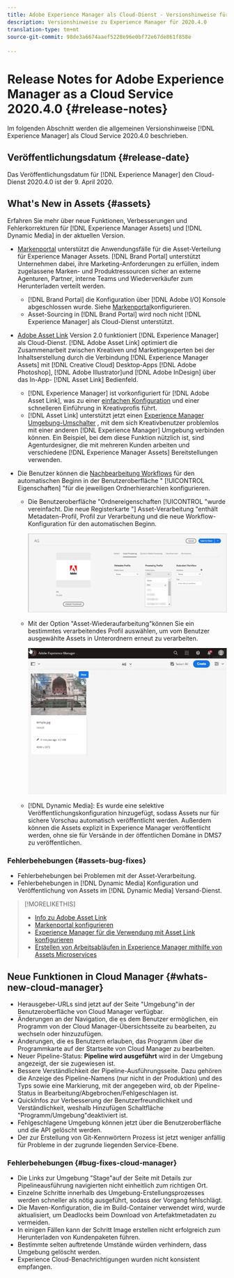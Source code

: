 ```yaml
---
title: Adobe Experience Manager als Cloud-Dienst - Versionshinweise für 2020.4.0
description: Versionshinweise zu Experience Manager für 2020.4.0
translation-type: tm+mt
source-git-commit: 98de3a6674aaef5228e96e0bf72e67de861f858e

---
```



# Release Notes for Adobe Experience Manager as a Cloud Service 2020.4.0 {#release-notes}

Im folgenden Abschnitt werden die allgemeinen Versionshinweise [!DNL Experience Manager] als Cloud Service 2020.4.0 beschrieben.

## Veröffentlichungsdatum {#release-date}

Das Veröffentlichungsdatum für [!DNL Experience Manager] den Cloud-Dienst 2020.4.0 ist der 9. April 2020.

## What&#39;s New in Assets {#assets}

Erfahren Sie mehr über neue Funktionen, Verbesserungen und Fehlerkorrekturen für [!DNL Experience Manager Assets] und [!DNL Dynamic Media] in der aktuellen Version.

* [Markenportal](https://docs.adobe.com/content/help/en/experience-manager-brand-portal/using/home.html) unterstützt die Anwendungsfälle für die Asset-Verteilung für Experience Manager Assets. [!DNL Brand Portal] unterstützt Unternehmen dabei, ihre Marketing-Anforderungen zu erfüllen, indem zugelassene Marken- und Produktressourcen sicher an externe Agenturen, Partner, interne Teams und Wiederverkäufer zum Herunterladen verteilt werden.
   * [!DNL Brand Portal] die Konfiguration über [!DNL Adobe I/O] Konsole abgeschlossen wurde. Siehe [Markenportal](https://docs.adobe.com/content/help/en/experience-manager-brand-portal/using/publish/configure-aem-assets-with-brand-portal.html)konfigurieren.
   * Asset-Sourcing in [!DNL Brand Portal] wird noch nicht [!DNL Experience Manager] als Cloud-Dienst unterstützt.

* [Adobe Asset Link](https://helpx.adobe.com/de/enterprise/using/adobe-asset-link.html) Version 2.0 funktioniert [!DNL Experience Manager] als Cloud-Dienst. [!DNL Adobe Asset Link] optimiert die Zusammenarbeit zwischen Kreativen und Marketingexperten bei der Inhaltserstellung durch die Verbindung [!DNL Experience Manager Assets] mit [!DNL Creative Cloud] Desktop-Apps [!DNL Adobe Photoshop], [!DNL Adobe Illustrator]und [!DNL Adobe InDesign] über das In-App- [!DNL Asset Link] Bedienfeld.
   * [!DNL Experience Manager] ist vorkonfiguriert für [!DNL Adobe Asset Link], was zu einer [einfachen Konfiguration](https://helpx.adobe.com/enterprise/using/configure-aem-assets-for-asset-link.html) und einer schnelleren Einführung in Kreativprofis führt.
   * [!DNL Asset Link] unterstützt jetzt einen [Experience Manager Umgebung-Umschalter](https://helpx.adobe.com/de/enterprise/using/manage-assets-using-adobe-asset-link.html#UseAdobeAssetLink) , mit dem sich Kreativbenutzer problemlos mit einer anderen [!DNL Experience Manager] Umgebung verbinden können. Ein Beispiel, bei dem diese Funktion nützlich ist, sind Agenturdesigner, die mit mehreren Kunden arbeiten und verschiedene [!DNL Experience Manager Assets] Bereitstellungen verwenden.

* Die Benutzer können die [Nachbearbeitung Workflows](/help/assets/asset-microservices-configure-and-use.md#post-processing-workflows) für den automatischen Beginn in der Benutzeroberfläche &quot; [!UICONTROL Eigenschaften] &quot;für die jeweiligen Ordnerhierarchien konfigurieren.
   * Die Benutzeroberfläche &quot;Ordnereigenschaften [!UICONTROL &quot;wurde vereinfacht. Die neue Registerkarte &quot;] Asset-Verarbeitung  &quot;enthält Metadaten-Profil, Profil zur Verarbeitung und die neue Workflow-Konfiguration für den automatischen Beginn.

      ![Die Verarbeitung von Profilen kann problemlos auf Ordner angewendet werden, und alle in Ordner hochgeladenen Assets werden mit diesen Profilen verarbeitet](/help/assets/assets/asset-processing-folder-properties.png)

   * Mit der Option &quot;Asset-Wiederaufarbeitung&quot;können Sie ein bestimmtes verarbeitendes Profil auswählen, um vom Benutzer ausgewählte Assets in Unterordnern erneut zu verarbeiten.

      ![Ausgewählte Assets mit einem bestimmten Profil neu verarbeiten](/help/assets/assets/fpo-existing-asset-reprocess.gif)

   * [!DNL Dynamic Media]: Es wurde eine selektive Veröffentlichungskonfiguration hinzugefügt, sodass Assets nur für sichere Vorschau automatisch veröffentlicht werden. Außerdem können die Assets explizit in Experience Manager veröffentlicht werden, ohne sie für Versände in der öffentlichen Domäne in DMS7 zu veröffentlichen.

### Fehlerbehebungen {#assets-bug-fixes}

* Fehlerbehebungen bei Problemen mit der Asset-Verarbeitung.
* Fehlerbehebungen in [!DNL Dynamic Media] Konfiguration und Veröffentlichung von Assets im [!DNL Dynamic Media] Versand-Dienst.

>[!MORELIKETHIS]
>
>* [Info zu Adobe Asset Link](https://www.adobe.com/de/creativecloud/business/enterprise/adobe-asset-link.html)
>* [Markenportal konfigurieren](https://docs.adobe.com/content/help/en/experience-manager-brand-portal/using/publish/configure-aem-assets-with-brand-portal.html)
>* [Experience Manager für die Verwendung mit Asset Link konfigurieren](https://helpx.adobe.com/enterprise/using/configure-aem-assets-for-asset-link.html)
>* [Erstellen von Arbeitsabläufen in Experience Manager mithilfe von Assets Microservices](https://docs.adobe.com/content/help/en/experience-manager-cloud-service/assets/manage/asset-microservices-configure-and-use.html#post-processing-workflows)


## Neue Funktionen in Cloud Manager {#whats-new-cloud-manager}

* Herausgeber-URLs sind jetzt auf der Seite &quot;Umgebung&quot;in der Benutzeroberfläche von Cloud Manager verfügbar.
* Änderungen an der Navigation, die es dem Benutzer ermöglichen, ein Programm von der Cloud Manager-Übersichtsseite zu bearbeiten, zu wechseln oder hinzuzufügen.
* Änderungen, die es Benutzern erlauben, das Programm über die Programmkarte auf der Startseite von Cloud Manager zu bearbeiten.
* Neuer Pipeline-Status: **Pipeline wird ausgeführt** wird in der Umgebung angezeigt, der sie zugewiesen ist.
* Bessere Verständlichkeit der Pipeline-Ausführungsseite. Dazu gehören die Anzeige des Pipeline-Namens (nur nicht in der Produktion) und des Typs sowie eine Markierung, mit der angegeben wird, ob der Pipeline-Status in Bearbeitung/Abgebrochen/Fehlgeschlagen ist.
* QuickInfos zur Verbesserung der Benutzerfreundlichkeit und Verständlichkeit, weshalb Hinzufügen Schaltfläche &quot;Programm/Umgebung&quot;deaktiviert ist.
* Fehlgeschlagene Umgebung können jetzt über die Benutzeroberfläche und die API gelöscht werden.
* Der zur Erstellung von Git-Kennwörtern Prozess ist jetzt weniger anfällig für Probleme in der zugrunde liegenden Service-Ebene.

### Fehlerbehebungen {#bug-fixes-cloud-manager}

* Die Links zur Umgebung &quot;Stage&quot;auf der Seite mit Details zur Pipelineausführung navigierten nicht einheitlich zum richtigen Ort.
* Einzelne Schritte innerhalb des Umgebung-Erstellungsprozesses werden schneller als nötig ausgeführt, sodass der Vorgang fehlschlägt.
* Die Maven-Konfiguration, die im Build-Container verwendet wird, wurde aktualisiert, um Deadlocks beim Download von Artefaktmetadaten zu vermeiden.
* In einigen Fällen kann der Schritt Image erstellen nicht erfolgreich zum Herunterladen von Kundenpaketen führen.
* Bestimmte selten auftretende Umstände würden verhindern, dass Umgebung gelöscht werden.
* Experience Cloud-Benachrichtigungen wurden nicht konsistent empfangen.
